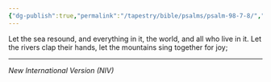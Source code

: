 ```yaml
---
{"dg-publish":true,"permalink":"/tapestry/bible/psalms/psalm-98-7-8/","title":"Psalm 98:7–8","hide":true,"tags":["bible-verse","bible-verse"],"dgHomeLink":true,"dgShowLocalGraph":true,"dgEnableSearch":true}
---
```



Let the sea resound, and everything in it, the world, and all who live in it.
Let the rivers clap their hands, let the mountains sing together for joy;

---
*New International Version (NIV)*